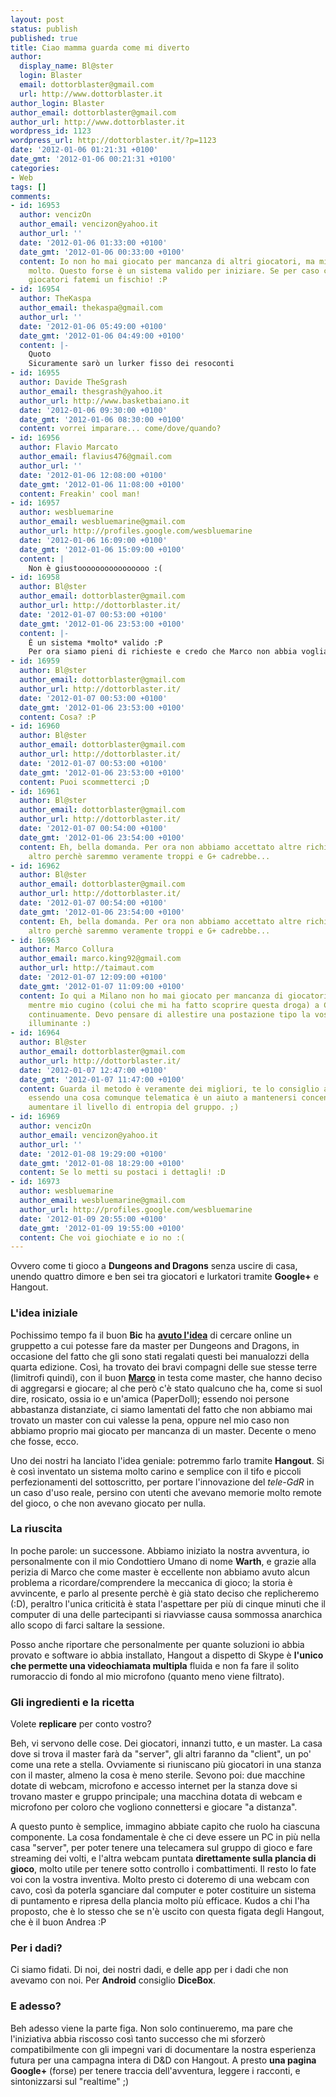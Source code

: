 ```yaml
---
layout: post
status: publish
published: true
title: Ciao mamma guarda come mi diverto
author:
  display_name: Bl@ster
  login: Blaster
  email: dottorblaster@gmail.com
  url: http://www.dottorblaster.it
author_login: Blaster
author_email: dottorblaster@gmail.com
author_url: http://www.dottorblaster.it
wordpress_id: 1123
wordpress_url: http://dottorblaster.it/?p=1123
date: '2012-01-06 01:21:31 +0100'
date_gmt: '2012-01-06 00:21:31 +0100'
categories:
- Web
tags: []
comments:
- id: 16953
  author: vencizOn
  author_email: vencizon@yahoo.it
  author_url: ''
  date: '2012-01-06 01:33:00 +0100'
  date_gmt: '2012-01-06 00:33:00 +0100'
  content: Io non ho mai giocato per mancanza di altri giocatori, ma mi piacerebbe
    molto. Questo forse è un sistema valido per iniziare. Se per caso cercaste altri
    giocatori fatemi un fischio! :P
- id: 16954
  author: TheKaspa
  author_email: thekaspa@gmail.com
  author_url: ''
  date: '2012-01-06 05:49:00 +0100'
  date_gmt: '2012-01-06 04:49:00 +0100'
  content: |-
    Quoto
    Sicuramente sarò un lurker fisso dei resoconti
- id: 16955
  author: Davide TheSgrash
  author_email: thesgrash@yahoo.it
  author_url: http://www.basketbaiano.it
  date: '2012-01-06 09:30:00 +0100'
  date_gmt: '2012-01-06 08:30:00 +0100'
  content: vorrei imparare... come/dove/quando?
- id: 16956
  author: Flavio Marcato
  author_email: flavius476@gmail.com
  author_url: ''
  date: '2012-01-06 12:08:00 +0100'
  date_gmt: '2012-01-06 11:08:00 +0100'
  content: Freakin' cool man!
- id: 16957
  author: wesbluemarine
  author_email: wesbluemarine@gmail.com
  author_url: http://profiles.google.com/wesbluemarine
  date: '2012-01-06 16:09:00 +0100'
  date_gmt: '2012-01-06 15:09:00 +0100'
  content: |
    Non è giustoooooooooooooooo :(
- id: 16958
  author: Bl@ster
  author_email: dottorblaster@gmail.com
  author_url: http://dottorblaster.it/
  date: '2012-01-07 00:53:00 +0100'
  date_gmt: '2012-01-06 23:53:00 +0100'
  content: |-
    È un sistema *molto* valido :P
    Per ora siamo pieni di richieste e credo che Marco non abbia voglia di smazzarsi così tanti giocatori; poi G+ non reggerebbe. Si potrebbe invece pensare ad una sorta di servizio con nome FindYourMaster :P
- id: 16959
  author: Bl@ster
  author_email: dottorblaster@gmail.com
  author_url: http://dottorblaster.it/
  date: '2012-01-07 00:53:00 +0100'
  date_gmt: '2012-01-06 23:53:00 +0100'
  content: Cosa? :P
- id: 16960
  author: Bl@ster
  author_email: dottorblaster@gmail.com
  author_url: http://dottorblaster.it/
  date: '2012-01-07 00:53:00 +0100'
  date_gmt: '2012-01-06 23:53:00 +0100'
  content: Puoi scommetterci ;D
- id: 16961
  author: Bl@ster
  author_email: dottorblaster@gmail.com
  author_url: http://dottorblaster.it/
  date: '2012-01-07 00:54:00 +0100'
  date_gmt: '2012-01-06 23:54:00 +0100'
  content: Eh, bella domanda. Per ora non abbiamo accettato altre richieste più che
    altro perchè saremmo veramente troppi e G+ cadrebbe...
- id: 16962
  author: Bl@ster
  author_email: dottorblaster@gmail.com
  author_url: http://dottorblaster.it/
  date: '2012-01-07 00:54:00 +0100'
  date_gmt: '2012-01-06 23:54:00 +0100'
  content: Eh, bella domanda. Per ora non abbiamo accettato altre richieste più che
    altro perchè saremmo veramente troppi e G+ cadrebbe...
- id: 16963
  author: Marco Collura
  author_email: marco.king92@gmail.com
  author_url: http://taimaut.com
  date: '2012-01-07 12:09:00 +0100'
  date_gmt: '2012-01-07 11:09:00 +0100'
  content: Io qui a Milano non ho mai giocato per mancanza di giocatori e di master
    mentre mio cugino (colui che mi ha fatto scoprire questa droga) a Catania gioca
    continuamente. Devo pensare di allestire una postazione tipo la vostra! È un post
    illuminante :)
- id: 16964
  author: Bl@ster
  author_email: dottorblaster@gmail.com
  author_url: http://dottorblaster.it/
  date: '2012-01-07 12:47:00 +0100'
  date_gmt: '2012-01-07 11:47:00 +0100'
  content: Guarda il metodo è veramente dei migliori, te lo consiglio anche perchè
    essendo una cosa comunque telematica è un aiuto a mantenersi concentrati e non
    aumentare il livello di entropia del gruppo. ;)
- id: 16969
  author: vencizOn
  author_email: vencizon@yahoo.it
  author_url: ''
  date: '2012-01-08 19:29:00 +0100'
  date_gmt: '2012-01-08 18:29:00 +0100'
  content: Se lo metti su postaci i dettagli! :D
- id: 16973
  author: wesbluemarine
  author_email: wesbluemarine@gmail.com
  author_url: http://profiles.google.com/wesbluemarine
  date: '2012-01-09 20:55:00 +0100'
  date_gmt: '2012-01-09 19:55:00 +0100'
  content: Che voi giochiate e io no :(
---
```

<p>Ovvero come ti gioco a <strong>Dungeons and Dragons</strong> senza uscire di casa, unendo quattro dimore e ben sei tra giocatori e lurkatori tramite <strong>Google+</strong> e Hangout.</p>
<h3>L'idea iniziale</h3>
<p>Pochissimo tempo fa il buon <strong>Bic</strong> ha <strong><a href="http://friendfeed.com/bicefalus/ab964475/potremmo-finalmente-mettere-in-moto-un-gruppo">avuto l'idea</a></strong> di cercare online un gruppetto a cui potesse fare da master per Dungeons and Dragons, in occasione del fatto che gli sono stati regalati questi bei manualozzi della quarta edizione. Così, ha trovato dei bravi compagni delle sue stesse terre (limitrofi quindi), con il buon <strong><a href="http://friendfeed.com/marcobeccaria">Marco</a></strong> in testa come master, che hanno deciso di aggregarsi e giocare; al che però c'è stato qualcuno che ha, come si suol dire, rosicato, ossia io e un'amica (PaperDoll); essendo noi persone abbastanza distanziate, ci siamo lamentati del fatto che non abbiamo mai trovato un master con cui valesse la pena, oppure nel mio caso non abbiamo proprio mai giocato per mancanza di un master. Decente o meno che fosse, ecco.</p>
<p>Uno dei nostri ha lanciato l'idea geniale: potremmo farlo tramite <strong>Hangout</strong>. Si è così inventato un sistema molto carino e semplice con il tifo e piccoli perfezionamenti del sottoscritto, per portare l'innovazione del <em>tele-GdR</em> in un caso d'uso reale, persino con utenti che avevano memorie molto remote del gioco, o che non avevano giocato per nulla.</p>
<h3>La riuscita</h3>
<p>In poche parole: un successone. Abbiamo iniziato la nostra avventura, io personalmente con il mio Condottiero Umano di nome <strong>Warth</strong>, e grazie alla perizia di Marco che come master è eccellente non abbiamo avuto alcun problema a ricordare/comprendere la meccanica di gioco; la storia è avvincente, e parlo al presente perchè è già stato deciso che replicheremo (:D), peraltro l'unica criticità è stata l'aspettare per più di cinque minuti che il computer di una delle partecipanti si riavviasse causa sommossa anarchica allo scopo di farci saltare la sessione.</p>
<p>Posso anche riportare che personalmente per quante soluzioni io abbia provato e software io abbia installato, Hangout a dispetto di Skype è <strong>l'unico che permette una videochiamata multipla</strong> fluida e non fa fare il solito rumoraccio di fondo al mio microfono (quanto meno viene filtrato).</p>
<h3>Gli ingredienti e la ricetta</h3>
<p>Volete <strong>replicare</strong> per conto vostro?</p>
<p>Beh, vi servono delle cose. Dei giocatori, innanzi tutto, e un master. La casa dove si trova il master farà da "server", gli altri faranno da "client", un po' come una rete a stella. Ovviamente si riuniscano più giocatori in una stanza con il master, almeno la cosa è meno sterile. Sevono poi: due macchine dotate di webcam, microfono e accesso internet per la stanza dove si trovano master e gruppo principale; una macchina dotata di webcam e microfono per coloro che vogliono connettersi e giocare "a distanza".</p>
<p>A questo punto è semplice, immagino abbiate capito che ruolo ha ciascuna componente. La cosa fondamentale è che ci deve essere un PC in più nella casa "server", per poter tenere una telecamera sul gruppo di gioco e fare streaming dei volti, e l'altra webcam puntata <strong>direttamente sulla plancia di gioco</strong>, molto utile per tenere sotto controllo i combattimenti. Il resto lo fate voi con la vostra inventiva. Molto presto ci doteremo di una webcam con cavo, così da poterla sganciare dal computer e poter costituire un sistema di puntamento e ripresa della plancia molto più efficace. Kudos a chi l'ha proposto, che è lo stesso che se n'è uscito con questa figata degli Hangout, che è il buon Andrea :P</p>
<h3>Per i dadi?</h3>
<p>Ci siamo fidati. Di noi, dei nostri dadi, e delle app per i dadi che non avevamo con noi. Per <strong>Android</strong> consiglio <strong>DiceBox</strong>.</p>
<h3>E adesso?</h3>
<p>Beh adesso viene la parte figa. Non solo continueremo, ma pare che l'iniziativa abbia riscosso così tanto successo che mi sforzerò compatibilmente con gli impegni vari di documentare la nostra esperienza futura per una campagna intera di D&amp;D con Hangout. A presto <strong>una pagina Google+</strong> (forse) per tenere traccia dell'avventura, leggere i racconti, e sintonizzarsi sul "realtime" ;)</p>
